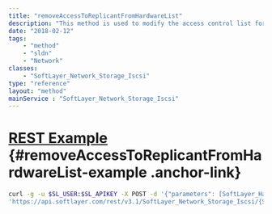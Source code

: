 ```yaml
---
title: "removeAccessToReplicantFromHardwareList"
description: "This method is used to modify the access control list for this Storage replica volume.  The SoftLayer_Hardware objects which have been allowed access to this storage will be listed in the allowedHardware property of this storage replica volume. "
date: "2018-02-12"
tags:
    - "method"
    - "sldn"
    - "Network"
classes:
    - "SoftLayer_Network_Storage_Iscsi"
type: "reference"
layout: "method"
mainService : "SoftLayer_Network_Storage_Iscsi"
---
```


# [REST Example](#removeAccessToReplicantFromHardwareList-example) <a href="/article/rest/"><i class="fas fa-question"></i></a> {#removeAccessToReplicantFromHardwareList-example .anchor-link} 
```bash
curl -g -u $SL_USER:$SL_APIKEY -X POST -d '{"parameters": [SoftLayer_Hardware]}' \
'https://api.softlayer.com/rest/v3.1/SoftLayer_Network_Storage_Iscsi/{SoftLayer_Network_Storage_IscsiID}/removeAccessToReplicantFromHardwareList'
```
